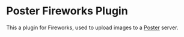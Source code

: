 # Poster Fireworks Plugin

This a plugin for Fireworks, used to upload images to a [Poster](http://github.com/bomberstudios/poster) server.
